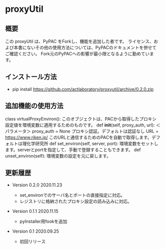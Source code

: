 # proxyUtil


## 概要

この proxyUtil は、PyPAC をForkし、機能を追加した者です。
ライセンス、および本書にないその他の使用方法については、PyPACのドキュメントを併せてご確認ください。
Fork元のPyPACへの影響が最小限となるように勤めています。


## インストール方法
- pip install https://github.com/actlaboratory/proxyutil/archive/0.2.0.zip


## 追加機能の使用方法

class virtualProxyEnviron():
    このオブジェクトは、PACから取得したプロキシ設定値を環境変数に適用するためのものです。
    def __init__(self, proxy_auth, url):
        ＜パラメータ＞
        proxy_auth = None
            プロキシ認証。デフォルトは認証なし
        URL = https://www.riken.jp/
            このURLと通信するためのPACを自動で取得します。デフォルトは理化学研究所
    def set_environ(self, server, port):
        環境変数をセットします。serverとportを指定して、手動で登録することもできます。
    def unset_environ(self):
        環境変数の設定を元に戻します。


## 更新履歴

- Version 0.2.0 2020.11.23
	- set_environでのサーバ名とポートの直接指定に対応。
	- レジストリに格納されたプロキシ設定の読み込みに対応。

- Version 0.1.1 2020.11.15
	- pyInstaller用fookを追加

- Version 0.1 2020.09.25
    - 初回リリース
